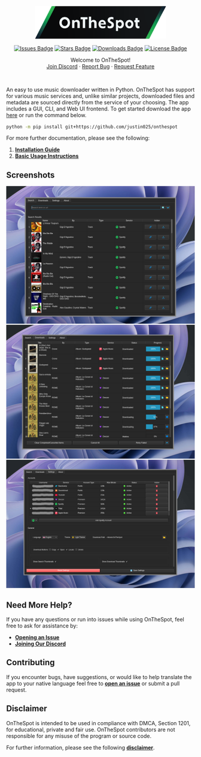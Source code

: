 <div align="center">

<div style="text-align: center;">
  <picture>
    <img src="assets/logos/repository_logo.png" alt="Repository Logo" width="350px">
  </picture>
</div>

[![Issues Badge][issues-shield]][issues-url]
[![Stars Badge][stars-shield]][stars-url]
[![Downloads Badge][downloads-shield]][downloads-url]
[![License Badge][license-shield]][license-url]

   <p>
      Welcome to OnTheSpot!
      <br />
      <a href="https://discord.gg/GCQwRBFPk9">Join Discord</a>
      ·
      <a href="https://github.com/justin025/OnTheSpot/issues/new?assignees=&labels=bug&projects=&template=bug-report.yml">Report Bug</a>
      ·
      <a href="https://github.com/justin025/OnTheSpot/issues/new?assignees=&labels=enhancement&projects=&template=feature_request.yml">Request Feature</a>
   </p>
   <br>
</div>

An easy to use music downloader written in Python. OnTheSpot has support for various music services and, unlike similar projects, downloaded files and metadata are sourced directly from the service of your choosing. The app includes a GUI, CLI, and Web UI frontend. To get started download the app [here](https://github.com/justin025/onthespot/releases/latest) or run the command below.
```bash
python -m pip install git+https://github.com/justin025/onthespot
```
For more further documentation, please see the following:

1. [**Installation Guide**](docs/INSTALLATION.md)
2. [**Basic Usage Instructions**](docs/USAGE.md)


## Screenshots
![Search](assets/images/search.png)
![Download Queue](assets/images/download_queue.png)
![Settings](assets/images/settings.png)


## Need More Help?

If you have any questions or run into issues while using OnTheSpot, feel free to ask for assistance by:

- [**Opening an Issue**](https://github.com/justin025/onthespot/issues)
- [**Joining Our Discord**](https://discord.gg/GCQwRBFPk9)

## Contributing

If you encounter bugs, have suggestions, or would like to help translate the app to your native language feel free to [**open an issue**](https://github.com/justin025/onthespot/issues) or submit a pull request.

## Disclaimer

OnTheSpot is intended to be used in compliance with DMCA, Section 1201, for educational, private and fair use.
OnTheSpot contributors are not responsible for any misuse of the program or source code.


For further information, please see the following [**disclaimer**](DISCLAIMER.md).

<!-- Issues Badge -->
[issues-shield]: https://img.shields.io/github/issues/justin025/onthespot?style=flat&label=Issues&labelColor=001224&color=1DB954
[issues-url]: https://github.com/justin025/onthespot/issues
<!-- Stars Badge -->
[stars-shield]: https://img.shields.io/github/stars/justin025/onthespot?style=flat&label=Stars&labelColor=001224&color=1DB954
[stars-url]: https://github.com/justin025/onthespot/stargazers
<!-- Downloads Badge -->
[downloads-shield]: https://img.shields.io/github/downloads/justin025/onthespot/total.svg?style=flat&label=Downloads&labelColor=001224&color=1DB954
[downloads-url]: https://github.com/justin025/onthespot/releases/
<!-- License Badge -->
[license-shield]: https://img.shields.io/github/license/justin025/onthespot?style=flat&label=License&labelColor=001224&color=1DB954
[license-url]: https://github.com/justin025/onthespot/blob/main/LICENSE
